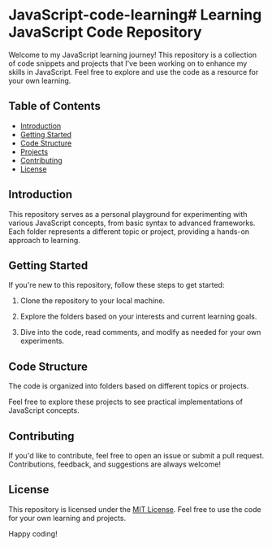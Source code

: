 # JavaScript-code-learning# Learning JavaScript Code Repository

Welcome to my JavaScript learning journey! This repository is a collection of code snippets and projects that I've been working on to enhance my skills in JavaScript. Feel free to explore and use the code as a resource for your own learning.

## Table of Contents

- [Introduction](#introduction)
- [Getting Started](#getting-started)
- [Code Structure](#code-structure)
- [Projects](#projects)
- [Contributing](#contributing)
- [License](#license)

## Introduction

This repository serves as a personal playground for experimenting with various JavaScript concepts, from basic syntax to advanced frameworks. Each folder represents a different topic or project, providing a hands-on approach to learning.

## Getting Started

If you're new to this repository, follow these steps to get started:

1. Clone the repository to your local machine.


2. Explore the folders based on your interests and current learning goals.

3. Dive into the code, read comments, and modify as needed for your own experiments.

## Code Structure

The code is organized into folders based on different topics or projects. 


Feel free to explore these projects to see practical implementations of JavaScript concepts.

## Contributing

If you'd like to contribute, feel free to open an issue or submit a pull request. Contributions, feedback, and suggestions are always welcome!

## License

This repository is licensed under the [MIT License](./LICENSE). Feel free to use the code for your own learning and projects.

Happy coding!
